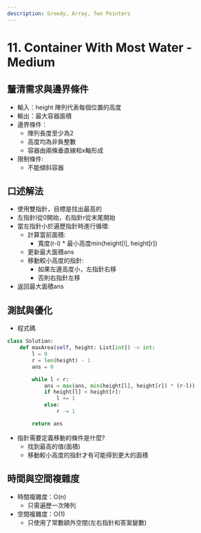 ```yaml
---
description: Greedy, Array, Two Pointers
---
```


# 11. Container With Most Water - Medium

## 釐清需求與邊界條件

* 輸入：height 陣列代表每個位置的高度
* 輸出：最大容器面積
* 邊界條件：
  * 陣列長度至少為2
  * 高度均為非負整數
  * 容器由兩條垂直線和x軸形成
* 限制條件:
  * 不能傾斜容器

## 口述解法

* 使用雙指針，目標是找出最高的
* 左指針l從0開始，右指針r從末尾開始
* 當左指針小於遍歷指針時進行循環:
  * 計算當前面積:&#x20;
    * 寬度(r-l) \* 最小高度min(height\[l], height\[r])
  * 更新最大面積ans&#x20;
  * 移動較小高度的指針:&#x20;
    * 如果左邊高度小，左指針右移&#x20;
    * 否則右指針左移&#x20;
* 返回最大面積ans

## 測試與優化

* 程式碼

```python
class Solution:
    def maxArea(self, height: List[int]) -> int:
        l = 0
        r = len(height) - 1
        ans = 0

        while l < r:
            ans = max(ans, min(height[l], height[r]) * (r-l))
            if height[l] < height[r]:
                l += 1
            else:
                r -= 1

        return ans
```

* 指針需要定義移動的條件是什麼?
  * 找到最高的值(面積)
  * 移動較小高度的指針才有可能得到更大的面積

## 時間與空間複雜度

* 時間複雜度：O(n)
  * 只需遍歷一次陣列
* 空間複雜度：O(1)
  * 只使用了常數額外空間(左右指針和答案變數)
